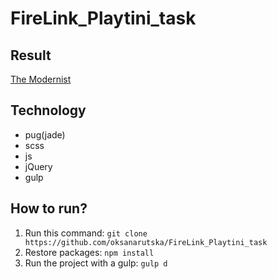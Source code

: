 # FireLink_Playtini_task 
## Result
[The Modernist](https://oksanarutska.github.io/FireLink_Playtini_task/dist/index.html)
## Technology
- pug(jade)
- scss
- js
- jQuery
- gulp

## How to run?
1. Run this command: ```git clone https://github.com/oksanarutska/FireLink_Playtini_task```
2. Restore packages: ```npm install```
3. Run the project with a gulp: ```gulp d```




